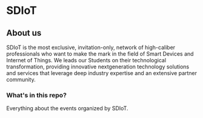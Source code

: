 # SDIoT 
## About us
SDIoT is the most exclusive, invitation-only, network of high-caliber professionals who want to make the mark
in the field of Smart Devices and Internet of Things. We leads our Students on their technological
transformation, providing innovative nextgeneration technology solutions and services that leverage deep
industry expertise and an extensive partner community.

### What's in this repo?
Everything about the events organized by SDIoT.
